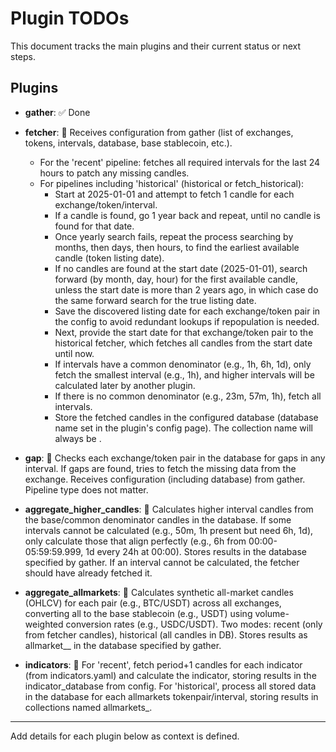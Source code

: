 # Plugin TODOs

This document tracks the main plugins and their current status or next steps.

## Plugins

- **gather**: ✅ Done
- **fetcher**: 🔄 Receives configuration from gather (list of exchanges, tokens, intervals, database, base stablecoin, etc.).
    - For the 'recent' pipeline: fetches all required intervals for the last 24 hours to patch any missing candles.
    - For pipelines including 'historical' (historical or fetch_historical):
        - Start at 2025-01-01 and attempt to fetch 1 candle for each exchange/token/interval.
        - If a candle is found, go 1 year back and repeat, until no candle is found for that date.
        - Once yearly search fails, repeat the process searching by months, then days, then hours, to find the earliest available candle (token listing date).
        - If no candles are found at the start date (2025-01-01), search forward (by month, day, hour) for the first available candle, unless the start date is more than 2 years ago, in which case do the same forward search for the true listing date.
        - Save the discovered listing date for each exchange/token pair in the config to avoid redundant lookups if repopulation is needed.
        - Next, provide the start date for that exchange/token pair to the historical fetcher, which fetches all candles from the start date until now.
        - If intervals have a common denominator (e.g., 1h, 6h, 1d), only fetch the smallest interval (e.g., 1h), and higher intervals will be calculated later by another plugin.
        - If there is no common denominator (e.g., 23m, 57m, 1h), fetch all intervals.
        - Store the fetched candles in the configured database (database name set in the plugin's config page). The collection name will always be <exchangename>_<token><stablecoin>_<interval>.

- **gap**: 🔄 Checks each exchange/token pair in the database for gaps in any interval. If gaps are found, tries to fetch the missing data from the exchange. Receives configuration (including database) from gather. Pipeline type does not matter.
- **aggregate_higher_candles**: 🔄 Calculates higher interval candles from the base/common denominator candles in the database. If some intervals cannot be calculated (e.g., 50m, 1h present but need 6h, 1d), only calculate those that align perfectly (e.g., 6h from 00:00-05:59:59.999, 1d every 24h at 00:00). Stores results in the database specified by gather. If an interval cannot be calculated, the fetcher should have already fetched it.
- **aggregate_allmarkets**: 🔄 Calculates synthetic all-market candles (OHLCV) for each pair (e.g., BTC/USDT) across all exchanges, converting all to the base stablecoin (e.g., USDT) using volume-weighted conversion rates (e.g., USDC/USDT). Two modes: recent (only from fetcher candles), historical (all candles in DB). Stores results as allmarket_<pair>_<interval> in the database specified by gather.
- **indicators**: 🔄 For 'recent', fetch period+1 candles for each indicator (from indicators.yaml) and calculate the indicator, storing results in the indicator_database from config. For 'historical', process all stored data in the database for each allmarkets tokenpair/interval, storing results in collections named allmarkets_<tokenpair>_<interval>_<indicator>.

---

Add details for each plugin below as context is defined.
